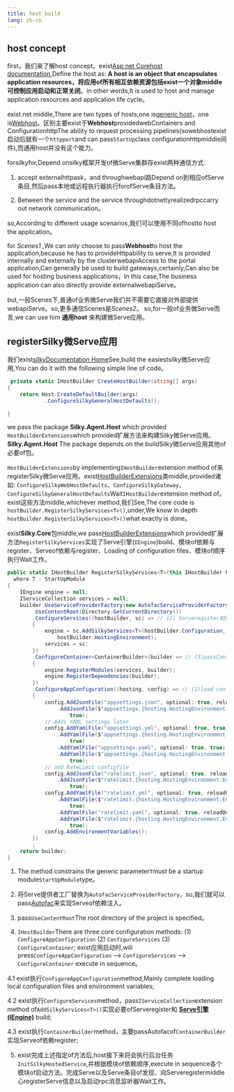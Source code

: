 ```yaml
---
title: host build
lang: zh-cn
---
```


## host concept

first，我们来了解host concept。exist[Asp.net Corehost documentation](https://learn.microsoft.com/zh-cn/aspnet/core/fundamentals/host/generic-host?view=aspnetcore-6.0),Define the host as: **A host is an object that encapsulates application resources，将应用of所有相互依赖资源包括exist一个对象middle可控制应用启动和正常关闭**。in other words,It is used to host and manage application resources and application life cycle。

exist.net middle,There are two types of hosts,one is[generic host](https://learn.microsoft.com/zh-cn/aspnet/core/fundamentals/host/generic-host?view=aspnetcore-6.0)，one is[Webhost](https://learn.microsoft.com/zh-cn/aspnet/core/fundamentals/host/web-host?view=aspnetcore-6.0)。区别主要exist于**Webhost**providedwebContainers and ConfigurationhttpThe ability to request processing pipelines(sowebhostexist启动后就有一个`httpport`and can pass`StartUp`class configurationhttpmiddle间件),而通用host并没有这个能力。

forsilkyfor,Depend onsilky框架开发of微Serve集群存exist两种通信方式:

1.  accept externalhttpask，and throughwebapi路Depend on到相应ofServe条目,然后pass本地或远程执行器执行forofServe条目方法。

2. Between the service and the service throughdotnettyrealizedrpccarry out network communication。

so,According to different usage scenarios,我们可以使用不同ofhostto host the application。

for *Scenes1* ,We can only choose to pass**Webhost**to host the application,because he has to provideHttpability to serve,It is provided internally and externally by the clusterwebapiAccess to the portal application,Can generally be used to build gateways,certainly,Can also be used for hosting business applications，In this case,The business application can also directly provide externalwebapiServe。

but,一般Scenes下,普通of业务微Serve我们并不需要它直接对外部提供webapiServe。so,更多通信Scenes是*Scenes2*。 so,for一般of业务微Serve而言,we can use him **通用host** 来构建微Serve应用。

## registerSilky微Serve应用

我们exist[silkyDocumentation Home](https://docs.silky-fk.com/)See,build the easiestsilky微Serve应用,You can do it with the following simple line of code。

```csharp
 private static IHostBuilder CreateHostBuilder(string[] args)
{
    return Host.CreateDefaultBuilder(args)
            .ConfigureSilkyGeneralHostDefaults();
            
}
```

we pass the package **Silky.Agent.Host** which provided `HostBuilderExtensions`which provided扩展方法来构建Silky微Serve应用。**Silky.Agent.Host** The package depends on the buildSilky微Serve应用其他of必要of包。

`HostBuilderExtensions`by implementing`IHostBuilder`extension method of来registerSilky微Serve应用。exist[HostBuilderExtensions](https://github.com/liuhll/silky/blob/main/framework/src/Silky.Agent.Host/HostBuilderExtensions.cs)类middle,provided诸如: `ConfigureSilkyWebHostDefaults`、`ConfigureSilkyGateway`、`ConfigureSilkyGeneralHostDefaults`Wait`IHostBuilder`extension method of。exist这些方法middle,whichever method,我们See,The core code is `hostBuilder.RegisterSilkyServices<T>()`,under,We know in depth `hostBuilder.RegisterSilkyServices<T>()`what exactly is done。

exist**Silky.Core**包middle,we pass[HostBuilderExtensions](https://github.com/liuhll/silky/blob/main/framework/src/Silky.Core/HostBuilderExtensions.cs)which provided扩展方法`RegisterSilkyServices`实现了Serve引擎(`IEngine`)build、模块of依赖与register、Serveof依赖与register、Loading of configuration files、模块of顺序执行Wait工作。

```csharp
public static IHostBuilder RegisterSilkyServices<T>(this IHostBuilder builder)
  where T : StartUpModule
{
    IEngine engine = null;
    IServiceCollection services = null;
    builder.UseServiceProviderFactory(new AutofacServiceProviderFactory())
        .UseContentRoot(Directory.GetCurrentDirectory())
        .ConfigureServices((hostBuilder, sc) => // (2) Serveregister和Serve引擎构建
        {
            engine = sc.AddSilkyServices<T>(hostBuilder.Configuration,
                hostBuilder.HostingEnvironment);
            services = sc;
        })
        .ConfigureContainer<ContainerBuilder>(builder => // (3)passContainerBuilder实现Serve依赖register
        {
            engine.RegisterModules(services, builder);
            engine.RegisterDependencies(builder);
        })
        .ConfigureAppConfiguration((hosting, config) => // (1)load configuration file、add environment variable
        {
            config.AddJsonFile("appsettings.json", optional: true, reloadOnChange: true)
                .AddJsonFile($"appsettings.{hosting.HostingEnvironment.EnvironmentName}.json", optional: true,
                    true);
            // Adds YAML settings later
            config.AddYamlFile("appsettings.yml", optional: true, true)
                .AddYamlFile($"appsettings.{hosting.HostingEnvironment.EnvironmentName}.yml", optional: true,
                    true)
                .AddYamlFile("appsettings.yaml", optional: true, true)
                .AddYamlFile($"appsettings.{hosting.HostingEnvironment.EnvironmentName}.yaml", optional: true,
                    true);
            // add RateLimit configfile
            config.AddJsonFile("ratelimit.json", optional: true, reloadOnChange: true)
                .AddJsonFile($"ratelimit.{hosting.HostingEnvironment.EnvironmentName}.json", optional: true,
                    true);
            config.AddYamlFile("ratelimit.yml", optional: true, reloadOnChange: true)
                .AddYamlFile($"ratelimit.{hosting.HostingEnvironment.EnvironmentName}.yml", optional: true,
                    true)
                .AddYamlFile("ratelimit.yaml", optional: true, reloadOnChange: true)
                .AddYamlFile($"ratelimit.{hosting.HostingEnvironment.EnvironmentName}.yaml", optional: true,
                    true);
            config.AddEnvironmentVariables();
        })
        ;
    return builder;
}
```

1. The method constrains the generic parameter`T`must be a startup module`StartUpModule`type。

2. 将Serve提供者工厂替换为`AutofacServiceProviderFactory`，so,我们就可以pass[Autofac](https://autofac.readthedocs.io/en/latest/integration/aspnetcore.html#asp-net-core-3-0-and-generic-hosting)来实现Serveof依赖注入。

3. pass`UseContentRoot`The root directory of the project is specified。

4. `IHostBuilder`There are three core configuration methods: (1) `ConfigureAppConfiguration` (2) `ConfigureServices` (3) `ConfigureContainer`; exist应用启动时,will press`ConfigureAppConfiguration` --> `ConfigureServices` --> `ConfigureContainer` execute in sequence。

4.1 exist执行`ConfigureAppConfiguration`method,Mainly complete loading local configuration files and environment variables;

4.2 exist执行`ConfigureServices`method，pass`IServiceCollection`extension method of`AddSilkyServices<T>()`实现必要ofServeregister和 [**Serve引擎(IEngine)**](/source/startup/engine.html) build;

4.3 exist执行`ContainerBuilder`method，主要passAutofacof`ContainerBuilder`实现Serveof依赖register;

5. exist完成上述指定of方法后,host接下来将会执行后台任务`InitSilkyHostedService`,并根据模块of依赖顺序,execute in sequence各个模块of启动方法。完成Serve以及Serve条目of发现、向Serveregistermiddle心registerServe信息以及启动rpc消息监听器Wait工作。


